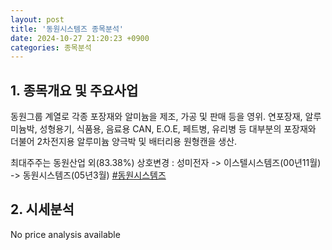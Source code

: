 ```yaml
---
layout: post
title: '동원시스템즈 종목분석'
date: 2024-10-27 21:20:23 +0900
categories: 종목분석
---
```


## 1. 종목개요 및 주요사업

동원그룹 계열로 각종 포장재와 알미늄을 제조, 가공 및 판매 등을 영위. 연포장재, 알루미늄박, 성형용기, 식품용, 음료용 CAN, E.O.E, 페트병, 유리병 등 대부분의 포장재와 더불어 2차전지용 알루미늄 양극박 및 배터리용 원형캔을 생산.

최대주주는 동원산업 외(83.38%) 상호변경 : 성미전자 -> 이스텔시스템즈(00년11월) -> 동원시스템즈(05년3월)
[#동원시스템즈](#)

## 2. 시세분석

No price analysis available
